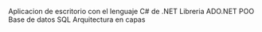 Aplicacion de escritorio con el lenguaje C# de .NET
Libreria ADO.NET 
POO
Base de datos SQL
Arquitectura en capas 
